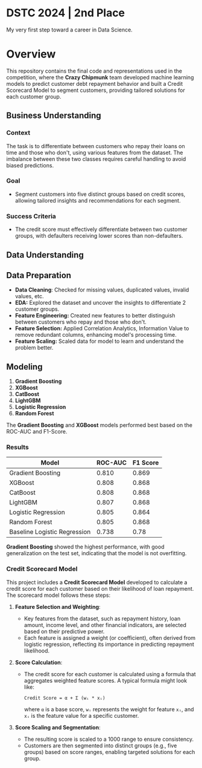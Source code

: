 # DSTC 2024 | 2nd Place 
My very first step toward a career in Data Science.

# Overview

This repository contains the final code and representations used in the competition, where the **Crazy Chipmunk** team developed machine learning models to predict customer debt repayment behavior and built a Credit Scorecard Model to segment customers, providing tailored solutions for each customer group.

## Business Understanding

### Context
The task is to differentiate between customers who repay their loans on time and those who don't, using various features from the dataset. The imbalance between these two classes requires careful handling to avoid biased predictions.

### Goal
- Segment customers into five distinct groups based on credit scores, allowing tailored insights and recommendations for each segment.

### Success Criteria
- The credit score must effectively differentiate between two customer groups, with defaulters receiving lower scores than non-defaulters.

## Data Understanding

## Data Preparation
- **Data Cleaning**: Checked for missing values, duplicated values, invalid values, etc.
- **EDA:** Explored the dataset and uncover the insights to differentiate 2 customer groups.
- **Feature Engineering:** Created new features to better distinguish between customers who repay and those who don't.
- **Feature Selection:** Applied Correlation Analytics, Information Value to remove redundant columns, enhancing model's processing time.
- **Feature Scaling:** Scaled data for model to learn and understand the problem better.

## Modeling
1. **Gradient Boosting**
2. **XGBoost**
3. **CatBoost**
4. **LightGBM**
5. **Logistic Regression**
6. **Random Forest**

The **Gradient Boosting** and **XGBoost** models performed best based on the ROC-AUC and F1-Score.

### Results

| Model                   | ROC-AUC | F1 Score |
|--------------------------|---------|----------|
| Gradient Boosting         | 0.810   | 0.869    |
| XGBoost                   | 0.808   | 0.868    |
| CatBoost                  | 0.808   | 0.868    |
| LightGBM                  | 0.807   | 0.868    |
| Logistic Regression       | 0.805   | 0.864    |
| Random Forest             | 0.805   | 0.868    |
| Baseline Logistic Regression       | 0.738   | 0.78    |


**Gradient Boosting** showed the highest performance, with good generalization on the test set, indicating that the model is not overfitting.

### Credit Scorecard Model

This project includes a **Credit Scorecard Model** developed to calculate a credit score for each customer based on their likelihood of loan repayment. The scorecard model follows these steps:

1. **Feature Selection and Weighting**: 
   - Key features from the dataset, such as repayment history, loan amount, income level, and other financial indicators, are selected based on their predictive power.
   - Each feature is assigned a weight (or coefficient), often derived from logistic regression, reflecting its importance in predicting repayment likelihood.

2. **Score Calculation**:
   - The credit score for each customer is calculated using a formula that aggregates weighted feature scores. A typical formula might look like:

     ```
     Credit Score = α + Σ (wᵢ * xᵢ)
     ```

     where `α` is a base score, `wᵢ` represents the weight for feature `xᵢ`, and `xᵢ` is the feature value for a specific customer.

3. **Score Scaling and Segmentation**:
   - The resulting score is scaled to a 1000 range to ensure consistency.
   - Customers are then segmented into distinct groups (e.g., five groups) based on score ranges, enabling targeted solutions for each group.



